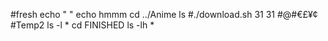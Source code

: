 #fresh
echo " "
echo hmmm
cd ../Anime
ls 
#./download.sh 31 31
#@#€£¥¢
#Temp2
ls -l *
cd FINISHED
ls -lh *
